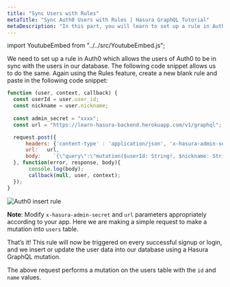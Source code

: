 ```yaml
---
title: "Sync Users with Rules"
metaTitle: "Sync Auth0 Users with Rules | Hasura GraphQL Tutorial"
metaDescription: "In this part, you will learn to set up a rule in Auth0 which allows the users of Auth0 to be in sync with the users in our database"
---
```


import YoutubeEmbed from "../../src/YoutubeEmbed.js";

<YoutubeEmbed link="https://www.youtube.com/embed/i5rMmXXcVsk" />

We need to set up a rule in Auth0 which allows the users of Auth0 to be in sync with the users in our database. The following code snippet allows us to do the same. Again using the Rules feature, create a new blank rule and paste in the following code snippet:

```javascript
function (user, context, callback) {
  const userId = user.user_id;
  const nickname = user.nickname;
  
  const admin_secret = "xxxx";
  const url = "https://learn-hasura-backend.herokuapp.com/v1/graphql";

  request.post({
      headers: {'content-type' : 'application/json', 'x-hasura-admin-secret': admin_secret},
      url:   url,
      body:    `{\"query\":\"mutation($userId: String!, $nickname: String) {\\n          insert_users(\\n            objects: [{ id: $userId, name: $nickname }]\\n            on_conflict: {\\n              constraint: users_pkey\\n              update_columns: [last_seen, name]\\n            }\\n          ) {\\n            affected_rows\\n          }\\n        }\",\"variables\":{\"userId\":\"${userId}\",\"nickname\":\"${nickname}\"}}`
  }, function(error, response, body){
       console.log(body);
       callback(null, user, context);
  });
}
```

![Auth0 insert rule](https://graphql-engine-cdn.hasura.io/learn-hasura/assets/graphql-hasura/create-auth0-insert-rule.png)

**Note**: Modify `x-hasura-admin-secret` and `url` parameters appropriately according to your app.
Here we are making a simple request to make a mutation into `users` table.

That’s it! This rule will now be triggered on every successful signup or login, and we insert or  update the user data into our database using a Hasura GraphQL mutation.

The above request performs a mutation on the users table with the `id` and `name` values.






